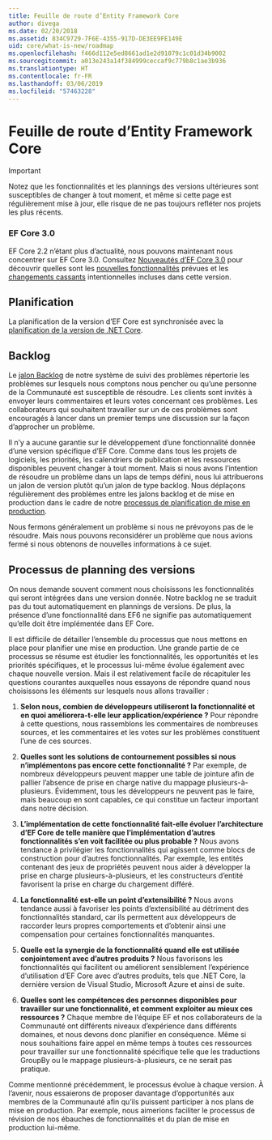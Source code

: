 ```yaml
---
title: Feuille de route d’Entity Framework Core
author: divega
ms.date: 02/20/2018
ms.assetid: 834C9729-7F6E-4355-917D-DE3EE9FE149E
uid: core/what-is-new/roadmap
ms.openlocfilehash: f466d112e5ed8661ad1e2d91079c1c01d34b9002
ms.sourcegitcommit: a013e243a14f384999ceccaf9c779b8c1ae3b936
ms.translationtype: HT
ms.contentlocale: fr-FR
ms.lasthandoff: 03/06/2019
ms.locfileid: "57463228"
---
```

# <a name="entity-framework-core-roadmap"></a>Feuille de route d’Entity Framework Core

> [!IMPORTANT]
> Notez que les fonctionnalités et les plannings des versions ultérieures sont susceptibles de changer à tout moment, et même si cette page est régulièrement mise à jour, elle risque de ne pas toujours refléter nos projets les plus récents.

### <a name="ef-core-30"></a>EF Core 3.0

EF Core 2.2 n’étant plus d’actualité, nous pouvons maintenant nous concentrer sur EF Core 3.0.
Consultez [Nouveautés d’EF Core 3.0](xref:core/what-is-new/ef-core-3.0/index) pour découvrir quelles sont les [nouvelles fonctionnalités](xref:core/what-is-new/ef-core-3.0/features) prévues et les [changements cassants](xref:core/what-is-new/ef-core-3.0/breaking-changes) intentionnelles incluses dans cette version.

## <a name="schedule"></a>Planification

La planification de la version d’EF Core est synchronisée avec la [planification de la version de .NET Core](https://github.com/dotnet/core/blob/master/roadmap.md).

## <a name="backlog"></a>Backlog

Le [jalon Backlog](https://github.com/aspnet/EntityFrameworkCore/issues?q=is%3Aopen+is%3Aissue+milestone%3ABacklog+sort%3Areactions-%2B1-desc) de notre système de suivi des problèmes répertorie les problèmes sur lesquels nous comptons nous pencher ou qu’une personne de la Communauté est susceptible de résoudre.
Les clients sont invités à envoyer leurs commentaires et leurs votes concernant ces problèmes.
Les collaborateurs qui souhaitent travailler sur un de ces problèmes sont encouragés à lancer dans un premier temps une discussion sur la façon d’approcher un problème.

Il n’y a aucune garantie sur le développement d’une fonctionnalité donnée d’une version spécifique d’EF Core.
Comme dans tous les projets de logiciels, les priorités, les calendriers de publication et les ressources disponibles peuvent changer à tout moment.
Mais si nous avons l’intention de résoudre un problème dans un laps de temps défini, nous lui attribuerons un jalon de version plutôt qu’un jalon de type backlog.
Nous déplaçons régulièrement des problèmes entre les jalons backlog et de mise en production dans le cadre de notre [processus de planification de mise en production](#release-planning-process).

Nous fermons généralement un problème si nous ne prévoyons pas de le résoudre.
Mais nous pouvons reconsidérer un problème que nous avions fermé si nous obtenons de nouvelles informations à ce sujet.

## <a name="release-planning-process"></a>Processus de planning des versions

On nous demande souvent comment nous choisissons les fonctionnalités qui seront intégrées dans une version donnée.
Notre backlog ne se traduit pas du tout automatiquement en plannings de versions.
De plus, la présence d’une fonctionnalité dans EF6 ne signifie pas automatiquement qu’elle doit être implémentée dans EF Core.

Il est difficile de détailler l’ensemble du processus que nous mettons en place pour planifier une mise en production.
Une grande partie de ce processus se résume est étudier les fonctionnalités, les opportunités et les priorités spécifiques, et le processus lui-même évolue également avec chaque nouvelle version.
Mais il est relativement facile de récapituler les questions courantes auxquelles nous essayons de répondre quand nous choisissons les éléments sur lesquels nous allons travailler :

1. **Selon nous, combien de développeurs utiliseront la fonctionnalité et en quoi améliorera-t-elle leur application/expérience ?** Pour répondre à cette questions, nous rassemblons les commentaires de nombreuses sources, et les commentaires et les votes sur les problèmes constituent l’une de ces sources.

2. **Quelles sont les solutions de contournement possibles si nous n’implémentons pas encore cette fonctionnalité ?** Par exemple, de nombreux développeurs peuvent mapper une table de jointure afin de pallier l’absence de prise en charge native du mappage plusieurs-à-plusieurs. Évidemment, tous les développeurs ne peuvent pas le faire, mais beaucoup en sont capables, ce qui constitue un facteur important dans notre décision.

3. **L’implémentation de cette fonctionnalité fait-elle évoluer l’architecture d’EF Core de telle manière que l’implémentation d’autres fonctionnalités s’en voit facilitée ou plus probable ?** Nous avons tendance à privilégier les fonctionnalités qui agissent comme blocs de construction pour d’autres fonctionnalités. Par exemple, les entités contenant des jeux de propriétés peuvent nous aider à développer la prise en charge plusieurs-à-plusieurs, et les constructeurs d’entité favorisent la prise en charge du chargement différé.

4. **La fonctionnalité est-elle un point d’extensibilité ?** Nous avons tendance aussi à favoriser les points d’extensibilité au détriment des fonctionnalités standard, car ils permettent aux développeurs de raccorder leurs propres comportements et d’obtenir ainsi une compensation pour certaines fonctionnalités manquantes.

5. **Quelle est la synergie de la fonctionnalité quand elle est utilisée conjointement avec d’autres produits ?** Nous favorisons les fonctionnalités qui facilitent ou améliorent sensiblement l’expérience d’utilisation d’EF Core avec d’autres produits, tels que .NET Core, la dernière version de Visual Studio, Microsoft Azure et ainsi de suite.

6. **Quelles sont les compétences des personnes disponibles pour travailler sur une fonctionnalité, et comment exploiter au mieux ces ressources ?** Chaque membre de l’équipe EF et nos collaborateurs de la Communauté ont différents niveaux d’expérience dans différents domaines, et nous devons donc planifier en conséquence. Même si nous souhaitions faire appel en même temps à toutes ces ressources pour travailler sur une fonctionnalité spécifique telle que les traductions GroupBy ou le mappage plusieurs-à-plusieurs, ce ne serait pas pratique.

Comme mentionné précédemment, le processus évolue à chaque version.
À l’avenir, nous essaierons de proposer davantage d’opportunités aux membres de la Communauté afin qu’ils puissent participer à nos plans de mise en production.
Par exemple, nous aimerions faciliter le processus de révision de nos ébauches de fonctionnalités et du plan de mise en production lui-même.
